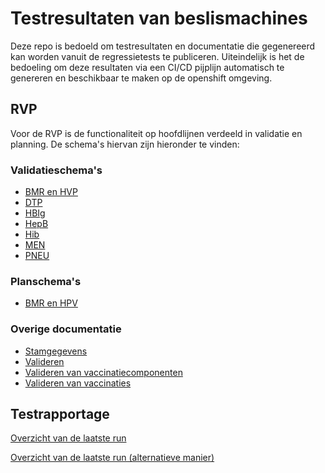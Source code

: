 # Testresultaten van beslismachines

Deze repo is bedoeld om testresultaten en documentatie die gegenereerd kan worden vanuit de regressietests te publiceren. Uiteindelijk is het de bedoeling om deze resultaten via een CI/CD pijplijn automatisch te genereren en beschikbaar te maken op de openshift omgeving.

## RVP

Voor de RVP is de functionaliteit op hoofdlijnen verdeeld in validatie en planning. De schema's hiervan zijn hieronder te vinden:

### Validatieschema's

- [BMR en HVP](rvp/generatedDocs/Dokumentation-validatieschemaBMR_HVP.html)
- [DTP](rvp/generatedDocs/Dokumentation-validatieschemaDTP.html)
- [HBIg](rvp/generatedDocs/Dokumentation-validatieschemaHBIg.html)
- [HepB](rvp/generatedDocs/Dokumentation-validatieschemaHepB.html)
- [Hib](rvp/generatedDocs/Dokumentation-validatieschemaHib.html)
- [MEN](rvp/generatedDocs/Dokumentation-validatieschemaMEN.html)
- [PNEU](rvp/generatedDocs/Dokumentation-validatieschemaPNEU.html)

### Planschema's

- [BMR en HPV](rvp/generatedDocs/Dokumentation-planningBMR_HPV.html)

### Overige documentatie

- [Stamgegevens](rvp/generatedDocs/Dokumentation-stm_stamgegevens.html)
- [Valideren](rvp/generatedDocs/Dokumentation-Valideren.html)
- [Valideren van vaccinatiecomponenten](rvp/generatedDocs/Dokumentation-vvc_ValiderenVaccinatieComponent.html)
- [Valideren van vaccinaties](rvp/generatedDocs/Dokumentation-ValiderenVaccinaties.html)

## Testrapportage

[Overzicht van de laatste run](target/cucumber-reports/advanced-reports/cucumber-html-reports/overview-features.html)

[Overzicht van de laatste run (alternatieve manier)](target/cucumber-reports/cucumber-html-report.html)
